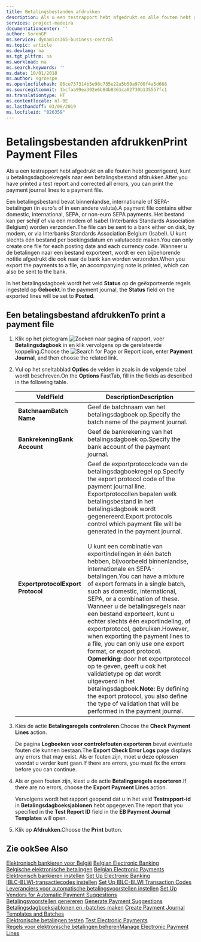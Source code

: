 ```yaml
---
title: Betalingsbestanden afdrukken
description: Als u een testrapport hebt afgedrukt en alle fouten hebt gecorrigeerd, kunt u betalingsdagboekregels naar een betalingsbestand afdrukken.
services: project-madeira
documentationcenter: ''
author: SorenGP
ms.service: dynamics365-business-central
ms.topic: article
ms.devlang: na
ms.tgt_pltfrm: na
ms.workload: na
ms.search.keywords: ''
ms.date: 10/01/2018
ms.author: sgroespe
ms.openlocfilehash: 86ce737314b5e98c735e22a5b50a9700f4a5d668
ms.sourcegitcommit: 1bcfaa99ea302e6b84b8361ca02730b135557fc1
ms.translationtype: HT
ms.contentlocale: nl-BE
ms.lasthandoff: 03/08/2019
ms.locfileid: "826359"
---
```

# <a name="print-payment-files"></a><span data-ttu-id="f5542-103">Betalingsbestanden afdrukken</span><span class="sxs-lookup"><span data-stu-id="f5542-103">Print Payment Files</span></span>
<span data-ttu-id="f5542-104">Als u een testrapport hebt afgedrukt en alle fouten hebt gecorrigeerd, kunt u betalingsdagboekregels naar een betalingsbestand afdrukken.</span><span class="sxs-lookup"><span data-stu-id="f5542-104">After you have printed a test report and corrected all errors, you can print the payment journal lines to a payment file.</span></span>  

<span data-ttu-id="f5542-105">Een betalingsbestand bevat binnenlandse, internationale of SEPA-betalingen (in euro's of in een andere valuta).</span><span class="sxs-lookup"><span data-stu-id="f5542-105">A payment file contains either domestic, international, SEPA, or non-euro SEPA payments.</span></span> <span data-ttu-id="f5542-106">Het bestand kan per schijf of via een modem of Isabel (Interbanks Standards Association Belgium) worden verzonden.</span><span class="sxs-lookup"><span data-stu-id="f5542-106">The file can be sent to a bank either on disk, by modem, or via Interbanks Standards Association Belgium (Isabel).</span></span> <span data-ttu-id="f5542-107">U kunt slechts één bestand per boekingsdatum en valutacode maken.</span><span class="sxs-lookup"><span data-stu-id="f5542-107">You can only create one file for each posting date and each currency code.</span></span> <span data-ttu-id="f5542-108">Wanneer u de betalingen naar een bestand exporteert, wordt er een bijbehorende notitie afgedrukt die ook naar de bank kan worden verzonden.</span><span class="sxs-lookup"><span data-stu-id="f5542-108">When you export the payments to a file, an accompanying note is printed, which can also be sent to the bank.</span></span>  

<span data-ttu-id="f5542-109">In het betalingsdagboek wordt het veld **Status** op de geëxporteerde regels ingesteld op **Geboekt**.</span><span class="sxs-lookup"><span data-stu-id="f5542-109">In the payment journal, the **Status** field on the exported lines will be set to **Posted**.</span></span>  

## <a name="to-print-a-payment-file"></a><span data-ttu-id="f5542-110">Een betalingsbestand afdrukken</span><span class="sxs-lookup"><span data-stu-id="f5542-110">To print a payment file</span></span>  

1.  <span data-ttu-id="f5542-111">Klik op het pictogram ![Zoeken naar pagina of rapport](../../media/ui-search/search_small.png "pictogram Zoeken naar pagina of rapport"), voer **Betalingsdagboek** in en klik vervolgens op de gerelateerde koppeling.</span><span class="sxs-lookup"><span data-stu-id="f5542-111">Choose the ![Search for Page or Report](../../media/ui-search/search_small.png "Search for Page or Report icon") icon, enter **Payment Journal**, and then choose the related link.</span></span>  
2.  <span data-ttu-id="f5542-112">Vul op het sneltabblad **Opties** de velden in zoals in de volgende tabel wordt beschreven.</span><span class="sxs-lookup"><span data-stu-id="f5542-112">On the **Options** FastTab, fill in the fields as described in the following table.</span></span>  

    |<span data-ttu-id="f5542-113">Veld</span><span class="sxs-lookup"><span data-stu-id="f5542-113">Field</span></span>|<span data-ttu-id="f5542-114">Description</span><span class="sxs-lookup"><span data-stu-id="f5542-114">Description</span></span>|  
    |---------------------------------|---------------------------------------|  
    |<span data-ttu-id="f5542-115">**Batchnaam**</span><span class="sxs-lookup"><span data-stu-id="f5542-115">**Batch Name**</span></span>|<span data-ttu-id="f5542-116">Geef de batchnaam van het betalingsdagboek op.</span><span class="sxs-lookup"><span data-stu-id="f5542-116">Specify the batch name of the payment journal.</span></span>|  
    |<span data-ttu-id="f5542-117">**Bankrekening**</span><span class="sxs-lookup"><span data-stu-id="f5542-117">**Bank Account**</span></span>|<span data-ttu-id="f5542-118">Geef de bankrekening van het betalingsdagboek op.</span><span class="sxs-lookup"><span data-stu-id="f5542-118">Specify the bank account of the payment journal.</span></span>|  
    |<span data-ttu-id="f5542-119">**Exportprotocol**</span><span class="sxs-lookup"><span data-stu-id="f5542-119">**Export Protocol**</span></span>|<span data-ttu-id="f5542-120">Geef de exportprotocolcode van de betalingsdagboekregel op.</span><span class="sxs-lookup"><span data-stu-id="f5542-120">Specify the export protocol code of the payment journal line.</span></span> <span data-ttu-id="f5542-121">Exportprotocollen bepalen welk betalingsbestand in het betalingsdagboek wordt gegenereerd.</span><span class="sxs-lookup"><span data-stu-id="f5542-121">Export protocols control which payment file will be generated in the payment journal.</span></span><br /><br /> <span data-ttu-id="f5542-122">U kunt een combinatie van exportindelingen in één batch hebben, bijvoorbeeld binnenlandse, internationale en SEPA-betalingen.</span><span class="sxs-lookup"><span data-stu-id="f5542-122">You can have a mixture of export formats in a single batch, such as domestic, international, SEPA, or a combination of these.</span></span> <span data-ttu-id="f5542-123">Wanneer u de betalingsregels naar een bestand exporteert, kunt u echter slechts één exportindeling, of exportprotocol, gebruiken.</span><span class="sxs-lookup"><span data-stu-id="f5542-123">However, when exporting the payment lines to a file, you can only use one export format, or export protocol.</span></span> <span data-ttu-id="f5542-124">**Opmerking:** door het exportprotocol op te geven, geeft u ook het validatietype op dat wordt uitgevoerd in het betalingsdagboek.</span><span class="sxs-lookup"><span data-stu-id="f5542-124">**Note:**  By defining the export protocol, you also define the type of validation that will be performed in the payment journal.</span></span>|  

3.  <span data-ttu-id="f5542-125">Kies de actie **Betalingsregels controleren**.</span><span class="sxs-lookup"><span data-stu-id="f5542-125">Choose the **Check Payment Lines** action.</span></span>

    <span data-ttu-id="f5542-126">De pagina **Logboeken voor controlefouten exporteren** bevat eventuele fouten die kunnen bestaan.</span><span class="sxs-lookup"><span data-stu-id="f5542-126">The **Export Check Error Logs** page displays any errors that may exist.</span></span> <span data-ttu-id="f5542-127">Als er fouten zijn, moet u deze oplossen voordat u verder kunt gaan.</span><span class="sxs-lookup"><span data-stu-id="f5542-127">If there are errors, you must fix the errors before you can continue.</span></span>

4. <span data-ttu-id="f5542-128">Als er geen fouten zijn, kiest u de actie **Betalingsregels exporteren**.</span><span class="sxs-lookup"><span data-stu-id="f5542-128">If there are no errors, choose the **Export Payment Lines** action.</span></span>  

    <span data-ttu-id="f5542-129">Vervolgens wordt het rapport geopend dat u in het veld **Testrapport-id** in **Betalingsdagboeksjablonen** hebt opgegeven.</span><span class="sxs-lookup"><span data-stu-id="f5542-129">The report that you specified in the **Test Report ID** field in the **EB Payment Journal Templates** will open.</span></span>  

5.  <span data-ttu-id="f5542-130">Klik op **Afdrukken**.</span><span class="sxs-lookup"><span data-stu-id="f5542-130">Choose the **Print** button.</span></span>  

## <a name="see-also"></a><span data-ttu-id="f5542-131">Zie ook</span><span class="sxs-lookup"><span data-stu-id="f5542-131">See Also</span></span>  
 <span data-ttu-id="f5542-132">[Elektronisch bankieren voor België](belgian-electronic-banking.md) </span><span class="sxs-lookup"><span data-stu-id="f5542-132">[Belgian Electronic Banking](belgian-electronic-banking.md) </span></span>  
 <span data-ttu-id="f5542-133">[Belgische elektronische betalingen](belgian-electronic-payments.md) </span><span class="sxs-lookup"><span data-stu-id="f5542-133">[Belgian Electronic Payments](belgian-electronic-payments.md) </span></span>  
 <span data-ttu-id="f5542-134">[Elektronisch bankieren instellen](how-to-set-up-electronic-banking.md) </span><span class="sxs-lookup"><span data-stu-id="f5542-134">[Set Up Electronic Banking](how-to-set-up-electronic-banking.md) </span></span>  
 <span data-ttu-id="f5542-135">[IBLC-BLWI-transactiecodes instellen](how-to-set-up-iblc-blwi-transaction-codes.md) </span><span class="sxs-lookup"><span data-stu-id="f5542-135">[Set Up IBLC-BLWI Transaction Codes](how-to-set-up-iblc-blwi-transaction-codes.md) </span></span>  
 <span data-ttu-id="f5542-136">[Leveranciers voor automatische betalingsvoorstellen instellen](how-to-set-up-vendors-for-automatic-payment-suggestions.md) </span><span class="sxs-lookup"><span data-stu-id="f5542-136">[Set Up Vendors for Automatic Payment Suggestions](how-to-set-up-vendors-for-automatic-payment-suggestions.md) </span></span>  
 <span data-ttu-id="f5542-137">[Betalingsvoorstellen genereren](how-to-generate-payment-suggestions.md) </span><span class="sxs-lookup"><span data-stu-id="f5542-137">[Generate Payment Suggestions](how-to-generate-payment-suggestions.md) </span></span>  
 <span data-ttu-id="f5542-138">[Betalingsdagboeksjablonen en -batches maken](how-to-create-payment-journal-templates-and-batches.md) </span><span class="sxs-lookup"><span data-stu-id="f5542-138">[Create Payment Journal Templates and Batches](how-to-create-payment-journal-templates-and-batches.md) </span></span>  
 <span data-ttu-id="f5542-139">[Elektronische betalingen testen](how-to-test-electronic-payments.md) </span><span class="sxs-lookup"><span data-stu-id="f5542-139">[Test Electronic Payments](how-to-test-electronic-payments.md) </span></span>  
 [<span data-ttu-id="f5542-140">Regels voor elektronische betalingen beheren</span><span class="sxs-lookup"><span data-stu-id="f5542-140">Manage Electronic Payment Lines</span></span>](how-to-manage-electronic-payment-lines.md)
